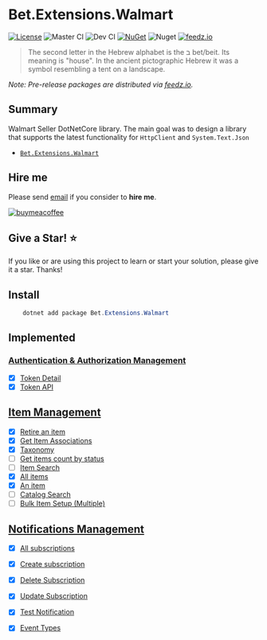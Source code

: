 # Bet.Extensions.Walmart

[![License](https://img.shields.io/badge/License-Apache_2.0-blue.svg)](https://raw.githubusercontent.com/kdcllc/Bet.Extensions.Walmart/master/LICENSE)
![Master CI](https://github.com/kdcllc/Bet.Extensions.Walmart/actions/workflows/master.yml/badge.svg)
![Dev CI](https://github.com/kdcllc/Bet.Extensions.Walmart/actions/workflows/dev.yml/badge.svg)
[![NuGet](https://img.shields.io/nuget/v/Bet.Extensions.Walmart.svg)](https://www.nuget.org/packages?q=Bet.Extensions.Walmart)
![Nuget](https://img.shields.io/nuget/dt/Bet.Extensions.Walmart)
[![feedz.io](https://img.shields.io/badge/endpoint.svg?url=https://f.feedz.io/kdcllc/bet-extensions-walmart/shield/Bet.Extensions.Walmart/latest)](https://f.feedz.io/kdcllc/bet-extensions-walmart/packages/Bet.Extensions.Walmart/latest/download)

> The second letter in the Hebrew alphabet is the ב bet/beit. Its meaning is "house". In the ancient pictographic Hebrew it was a symbol resembling a tent on a landscape.

*Note: Pre-release packages are distributed via [feedz.io](https://f.feedz.io/kdcllc/bet-extensions-walmart/nuget/index.json).*

## Summary

Walmart Seller DotNetCore library. The main goal was to design a library that supports the latest functionality for `HttpClient` and `System.Text.Json`


- [`Bet.Extensions.Walmart`](./src/Bet.Extensions.Walmart/)

## Hire me

Please send [email](mailto:kingdavidconsulting@gmail.com) if you consider to **hire me**.

[![buymeacoffee](https://www.buymeacoffee.com/assets/img/custom_images/orange_img.png)](https://www.buymeacoffee.com/vyve0og)

## Give a Star! :star:

If you like or are using this project to learn or start your solution, please give it a star. Thanks!

## Install

```csharp
    dotnet add package Bet.Extensions.Walmart
```

## Implemented

### [Authentication & Authorization Management](https://developer.walmart.com/api/us/mp/auth)

- [x] [Token Detail](https://developer.walmart.com/api/us/mp/auth#operation/getTokenDetail)
- [x] [Token API](https://developer.walmart.com/api/us/mp/auth#operation/tokenAPI)

## [Item Management](https://developer.walmart.com/api/us/mp/items)
- [x] [Retire an item](https://developer.walmart.com/api/us/mp/items#operation/retireAnItem)
- [x] [Get Item Associations](https://developer.walmart.com/api/us/mp/items#operation/getItemAssociations)
- [x] [Taxonomy](https://developer.walmart.com/api/us/mp/items#operation/getTaxonomyResponse)
- [ ] [Get items count by status](https://developer.walmart.com/api/us/mp/items#operation/getCountByStatus)
- [ ] [Item Search](https://developer.walmart.com/api/us/mp/items#operation/getSearchResult)
- [x] [All items](https://developer.walmart.com/api/us/mp/items#operation/getAllItems)
- [x] [An item](https://developer.walmart.com/api/us/mp/items#operation/getAnItem)
- [ ] [Catalog Search](https://developer.walmart.com/api/us/mp/items#operation/getCatalogSearch)
- [ ] [Bulk Item Setup (Multiple)](https://developer.walmart.com/api/us/mp/items#operation/itemBulkUploads)

## [Notifications Management](https://developer.walmart.com/api/us/mp/notifications)
- [x] [All subscriptions](https://developer.walmart.com/api/us/mp/notifications#operation/getAllSubscriptions)
- [x] [Create subscription](https://developer.walmart.com/api/us/mp/notifications#operation/createSubscription)
- [x] [Delete Subscription](https://developer.walmart.com/api/us/mp/notifications#operation/deleteSubscription)
- [x] [Update Subscription](https://developer.walmart.com/api/us/mp/notifications#operation/updateSubscription)
- [x] [Test Notification](https://developer.walmart.com/api/us/mp/notifications#operation/testNotification)
- [x] [Event Types](https://developer.walmart.com/api/us/mp/notifications#operation/getEventTypes)
      